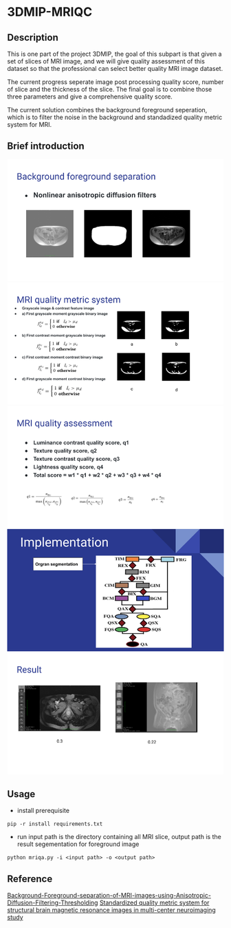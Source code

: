 # 3DMIP-MRIQC
## Description
This is one part of the project 3DMIP, the goal of this subpart is that given a set of slices of MRI image, 
and we will give quality assessment of this dataset so that the professional can select better quality MRI image dataset.

The current progress seperate image post processing quality score, number of slice and the thickness of the slice. 
The final goal is to combine those three parameters and give a comprehensive quality score.

The current solution combines the background foreground seperation, which is to filter the noise in the background and 
standadized quality metric system for MRI. 

## Brief introduction
![Alt text](https://github.com/davidzhangxm/3DMIP-MRIQC/blob/master/img/MRIqa%20(1).png)
![Alt text](https://github.com/davidzhangxm/3DMIP-MRIQC/blob/master/img/MRIqa%20(2).png)
![Alt text](https://github.com/davidzhangxm/3DMIP-MRIQC/blob/master/img/MRIqa%20(3).png)
![Alt text](https://github.com/davidzhangxm/3DMIP-MRIQC/blob/master/img/MRIqa%20(4).png)
![Alt text](https://github.com/davidzhangxm/3DMIP-MRIQC/blob/master/img/MRIqa%20(5).png)

## Usage
- install prerequisite
```
pip -r install requirements.txt
```
- run
input path is the directory containing all MRI slice, output path is the result segementation for foreground image
```
python mriqa.py -i <input path> -o <output path>
```

## Reference
[Background-Foreground-separation-of-MRI-images-using-Anisotropic-Diffusion-Filtering-Thresholding](https://github.com/erayon/Background-Foreground-separation-of-MRI-images-using-Anisotropic-Diffusion-Filtering-Thresholding)
[Standardized quality metric system for structural brain magnetic resonance images in multi-center neuroimaging study](https://www.ncbi.nlm.nih.gov/pubmed/30223797)
